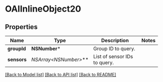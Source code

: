 # OAIInlineObject20

## Properties
Name | Type | Description | Notes
------------ | ------------- | ------------- | -------------
**groupId** | **NSNumber*** | Group ID to query. | 
**sensors** | **NSArray&lt;NSNumber*&gt;*** | List of sensor IDs to query. | 

[[Back to Model list]](../README.md#documentation-for-models) [[Back to API list]](../README.md#documentation-for-api-endpoints) [[Back to README]](../README.md)


